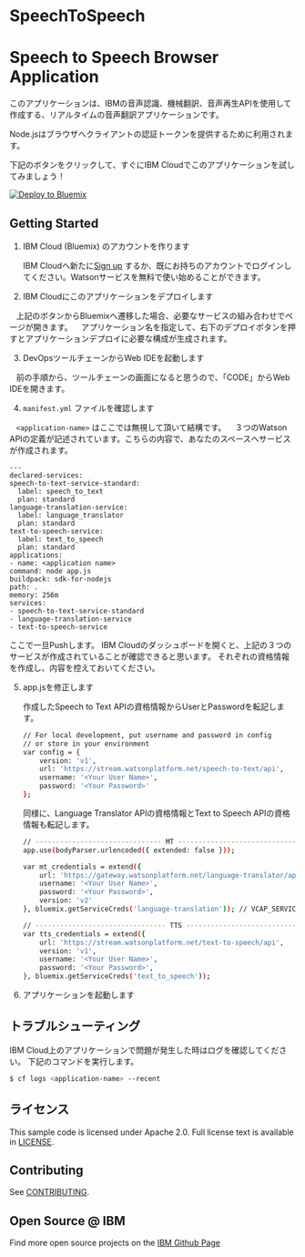 # SpeechToSpeech
# Speech to Speech Browser Application

  このアプリケーションは、IBMの音声認識、機械翻訳、音声再生APIを使用して作成する、リアルタイムの音声翻訳アプリケーションです。
  
Node.jsはブラウザへクライアントの認証トークンを提供するために利用されます。

下記のボタンをクリックして、すぐにIBM Cloudでこのアプリケーションを試してみましょう！

[![Deploy to Bluemix](https://bluemix.net/deploy/button.png)](https://bluemix.net/deploy?repository=https://github.com/taijihagino/SpeechToSpeech)

## Getting Started

1. IBM Cloud (Bluemix) のアカウントを作ります

    IBM Cloudへ新たに[Sign up][sign_up] するか、既にお持ちのアカウントでログインしてください。Watsonサービスを無料で使い始めることができます。
    
2. IBM Cloudにこのアプリケーションをデプロイします

    上記のボタンからBluemixへ遷移した場合、必要なサービスの組み合わせでページが開きます。
    アプリケーション名を指定して、右下のデプロイボタンを押すとアプリケーションデプロイに必要な構成が生成されます。

3. DevOpsツールチェーンからWeb IDEを起動します

    前の手順から、ツールチェーンの画面になると思うので、「CODE」からWeb IDEを開きます。

4. `manifest.yml` ファイルを確認します

    `<application-name>` はここでは無視して頂いて結構です。
    ３つのWatson APIの定義が記述されています。こちらの内容で、あなたのスペースへサービスが作成されます。

  ```none
---
declared-services:
  speech-to-text-service-standard:
    label: speech_to_text
    plan: standard
  language-translation-service:
    label: language_translator
    plan: standard
  text-to-speech-service:
    label: text_to_speech
    plan: standard	
applications:
- name: <application name>
  command: node app.js
  buildpack: sdk-for-nodejs
  path: .
  memory: 256m
  services:
  - speech-to-text-service-standard
  - language-translation-service
  - text-to-speech-service
  ```

ここで一旦Pushします。
IBM Cloudのダッシュボードを開くと、上記の３つのサービスが作成されていることが確認できると思います。
それぞれの資格情報を作成し、内容を控えておいてください。

5. app.jsを修正します

    作成したSpeech to Text APIの資格情報からUserとPasswordを転記します。
    ```sh
    // For local development, put username and password in config
    // or store in your environment
    var config = {
        version: 'v1',
        url: 'https://stream.watsonplatform.net/speech-to-text/api',
        username: '<Your User Name>',
        password: '<Your Password>'
    };
    ```

    同様に、Language Translator APIの資格情報とText to Speech APIの資格情報も転記します。
    ```sh
    // ------------------------------- MT ---------------------------------
    app.use(bodyParser.urlencoded({ extended: false }));

    var mt_credentials = extend({
        url: 'https://gateway.watsonplatform.net/language-translator/api',
        username: '<Your User Name>',
        password: '<Your Password>',
        version: 'v2'
    }, bluemix.getServiceCreds('language-translation')); // VCAP_SERVICES

    ```

    ```sh
    // -------------------------------- TTS ---------------------------------
    var tts_credentials = extend({
        url: 'https://stream.watsonplatform.net/text-to-speech/api',
        version: 'v1',
        username: '<Your User Name>',
        password: '<Your Password>',
    }, bluemix.getServiceCreds('text_to_speech'));

    ```


5. アプリケーションを起動します



## トラブルシューティング

IBM Cloud上のアプリケーションで問題が発生した時はログを確認してください。
下記のコマンドを実行します。

  ```sh
  $ cf logs <application-name> --recent
  ```

## ライセンス

  This sample code is licensed under Apache 2.0. Full license text is available in [LICENSE](LICENSE).

## Contributing

  See [CONTRIBUTING](CONTRIBUTING.md).

## Open Source @ IBM
  Find more open source projects on the [IBM Github Page](http://ibm.github.io/)

[cloud_foundry]: https://github.com/cloudfoundry/cli
[getting_started]: http://www.ibm.com/smarterplanet/us/en/ibmwatson/developercloud/doc/getting_started/
[sign_up]: https://apps.admin.ibmcloud.com/manage/trial/bluemix.html?cm_mmc=WatsonDeveloperCloud-_-LandingSiteGetStarted-_-x-_-CreateAnAccountOnBluemixCLI
